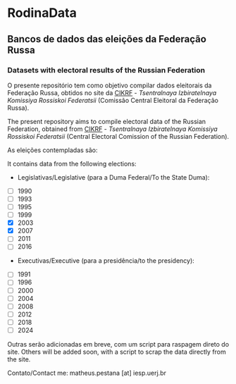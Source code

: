 # RodinaData

## Bancos de dados das eleições da Federação Russa
### Datasets with electoral results of the Russian Federation
 
O presente repositório tem como objetivo compilar dados eleitorais da Federação Russa, obtidos no site da [CIKRF](http://cikrf.ru) - *Tsentralnaya Izbiratelnaya Komissiya Rossiskoi Federatsii* (Comissão Central Eleitoral da Federação Russa).

The present repository aims to compile electoral data of the Russian Federation, obtained from [CIKRF](http://cikrf.ru) - *Tsentralnaya Izbiratelnaya Komissiya Rossiskoi Federatsii* (Central Electoral Comission of the Russian Federation).

As eleições contempladas são:

It contains data from the following elections:

* Legislativas/Legislative (para a Duma Federal/To the State Duma): 
- [ ] 1990
- [ ] 1993
- [ ] 1995
- [ ] 1999
- [x] 2003
- [x] 2007
- [ ] 2011
- [ ] 2016

* Executivas/Executive (para a presidência/to the presidency):
- [ ] 1991
- [ ] 1996
- [ ] 2000
- [ ] 2004
- [ ] 2008
- [ ] 2012
- [ ] 2018
- [ ] 2024

Outras serão adicionadas em breve, com um script para raspagem direto do site. 
Others will be added soon, with a script to scrap the data directly from the site.

Contato/Contact me: matheus.pestana [at] iesp.uerj.br
